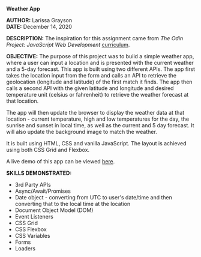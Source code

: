 **Weather App**

**AUTHOR:**  Larissa Grayson  
**DATE:**  December 14, 2020


**DESCRIPTION:** The inspiration for this assignment came from *The Odin Project: JavaScript Web Development* [curriculum](https://www.theodinproject.com/courses/javascript/lessons/weather-app).

**OBJECTIVE:** The purpose of this project was to build a simple weather app, where a user can input a location and is presented with the current weather and a 5-day forecast.  This app is built using two different APIs.  The app first takes the location input from the form and calls an API to retrieve the geolocation (longitude and latitude) of the first match it finds.  The app then calls a second API with the given latitude and longitude and desired temperature unit (celsius or fahrenheit) to retrieve the weather forecast at that location. 

The app will then update the browser to display the weather data at that location - current temperature, high and low temperatures for the day, the sunrise and sunset in local time, as well as the current and 5 day forecast.  It will also update the background image to match the weather.

It is built using HTML, CSS and vanilla JavaScript.  The layout is achieved using both CSS Grid and Flexbox.

A live demo of this app can be viewed [here](https://larissagrayson.github.io/Weather-App/).

**SKILLS DEMONSTRATED:**
 * 3rd Party APIs 
 * Async/Await/Promises
 * Date object - converting from UTC to user's date/time and then converting that to the local time at the location
 * Document Object Model (DOM)
 * Event Listeners
 * CSS Grid
 * CSS Flexbox
 * CSS Variables
 * Forms
 * Loaders
